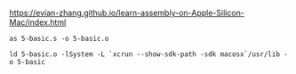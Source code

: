 https://evian-zhang.github.io/learn-assembly-on-Apple-Silicon-Mac/index.html

`as 5-basic.s -o 5-basic.o`

```
ld 5-basic.o -lSystem -L `xcrun --show-sdk-path -sdk macosx`/usr/lib -o 5-basic
```
